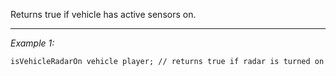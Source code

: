 Returns true if vehicle has active sensors on.


---
*Example 1:*
```sqf
isVehicleRadarOn vehicle player; // returns true if radar is turned on
```
